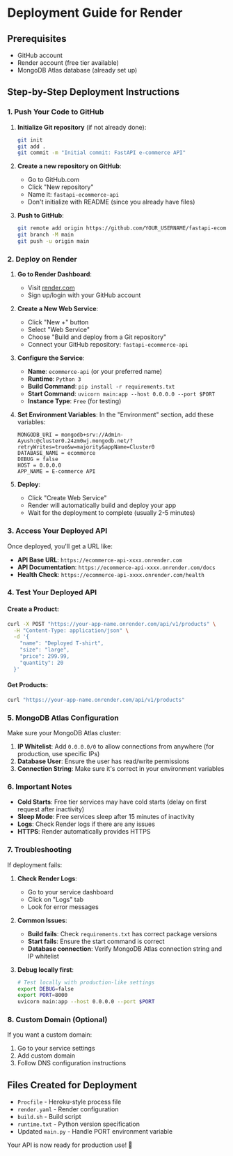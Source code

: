 # Deployment Guide for Render

## Prerequisites
- GitHub account
- Render account (free tier available)
- MongoDB Atlas database (already set up)

## Step-by-Step Deployment Instructions

### 1. Push Your Code to GitHub

1. **Initialize Git repository** (if not already done):
   ```bash
   git init
   git add .
   git commit -m "Initial commit: FastAPI e-commerce API"
   ```

2. **Create a new repository on GitHub**:
   - Go to GitHub.com
   - Click "New repository"
   - Name it: `fastapi-ecommerce-api`
   - Don't initialize with README (since you already have files)

3. **Push to GitHub**:
   ```bash
   git remote add origin https://github.com/YOUR_USERNAME/fastapi-ecommerce-api.git
   git branch -M main
   git push -u origin main
   ```

### 2. Deploy on Render

1. **Go to Render Dashboard**:
   - Visit [render.com](https://render.com)
   - Sign up/login with your GitHub account

2. **Create a New Web Service**:
   - Click "New +" button
   - Select "Web Service"
   - Choose "Build and deploy from a Git repository"
   - Connect your GitHub repository: `fastapi-ecommerce-api`

3. **Configure the Service**:
   - **Name**: `ecommerce-api` (or your preferred name)
   - **Runtime**: `Python 3`
   - **Build Command**: `pip install -r requirements.txt`
   - **Start Command**: `uvicorn main:app --host 0.0.0.0 --port $PORT`
   - **Instance Type**: `Free` (for testing)

4. **Set Environment Variables**:
   In the "Environment" section, add these variables:
   
   ```
   MONGODB_URI = mongodb+srv://Admin-Ayush:@cluster0.24zm0wj.mongodb.net/?retryWrites=true&w=majority&appName=Cluster0
   DATABASE_NAME = ecommerce
   DEBUG = false
   HOST = 0.0.0.0
   APP_NAME = E-commerce API
   ```

5. **Deploy**:
   - Click "Create Web Service"
   - Render will automatically build and deploy your app
   - Wait for the deployment to complete (usually 2-5 minutes)

### 3. Access Your Deployed API

Once deployed, you'll get a URL like:
- **API Base URL**: `https://ecommerce-api-xxxx.onrender.com`
- **API Documentation**: `https://ecommerce-api-xxxx.onrender.com/docs`
- **Health Check**: `https://ecommerce-api-xxxx.onrender.com/health`

### 4. Test Your Deployed API

#### Create a Product:
```bash
curl -X POST "https://your-app-name.onrender.com/api/v1/products" \
  -H "Content-Type: application/json" \
  -d '{
    "name": "Deployed T-shirt",
    "size": "large",
    "price": 299.99,
    "quantity": 20
  }'
```

#### Get Products:
```bash
curl "https://your-app-name.onrender.com/api/v1/products"
```

### 5. MongoDB Atlas Configuration

Make sure your MongoDB Atlas cluster:
1. **IP Whitelist**: Add `0.0.0.0/0` to allow connections from anywhere (for production, use specific IPs)
2. **Database User**: Ensure the user has read/write permissions
3. **Connection String**: Make sure it's correct in your environment variables

### 6. Important Notes

- **Cold Starts**: Free tier services may have cold starts (delay on first request after inactivity)
- **Sleep Mode**: Free services sleep after 15 minutes of inactivity
- **Logs**: Check Render logs if there are any issues
- **HTTPS**: Render automatically provides HTTPS

### 7. Troubleshooting

If deployment fails:

1. **Check Render Logs**:
   - Go to your service dashboard
   - Click on "Logs" tab
   - Look for error messages

2. **Common Issues**:
   - **Build fails**: Check `requirements.txt` has correct package versions
   - **Start fails**: Ensure the start command is correct
   - **Database connection**: Verify MongoDB Atlas connection string and IP whitelist

3. **Debug locally first**:
   ```bash
   # Test locally with production-like settings
   export DEBUG=false
   export PORT=8000
   uvicorn main:app --host 0.0.0.0 --port $PORT
   ```

### 8. Custom Domain (Optional)

If you want a custom domain:
1. Go to your service settings
2. Add custom domain
3. Follow DNS configuration instructions

## Files Created for Deployment

- `Procfile` - Heroku-style process file
- `render.yaml` - Render configuration
- `build.sh` - Build script
- `runtime.txt` - Python version specification
- Updated `main.py` - Handle PORT environment variable

Your API is now ready for production use! 🚀

